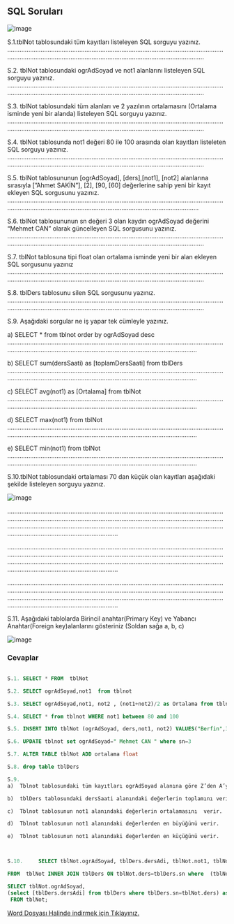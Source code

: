 ## SQL Soruları ##

![image](https://user-images.githubusercontent.com/28144917/165273746-dff53195-7400-4e1d-8307-c299e15cd0ab.png)

S.1.tblNot tablosundaki tüm kayıtları listeleyen SQL sorguyu yazınız.
……………………………………………………………………………………………………………………………………………………………………………………………………………….

S.2. tblNot tablosundaki ogrAdSoyad ve not1  alanlarını  listeleyen SQL sorguyu yazınız.
……………………………………………………………………………………………………………………………………………………………………………………………………………….

S.3. tblNot tablosundaki tüm alanları ve 2 yazılının ortalamasını (Ortalama isminde yeni bir alanda) listeleyen SQL sorguyu yazınız.
……………………………………………………………………………………………………………………………………………………………………………………………………………….

S.4. tblNot tablosunda not1 değeri 80 ile 100 arasında olan kayıtları listeleten SQL sorguyu yazınız.
……………………………………………………………………………………………………………………………………………………………………………………………………………….

S.5. tblNot tablosununun [ogrAdSoyad], [ders],[not1], [not2]   alanlarına sırasıyla  [”Ahmet SAKİN”], [2], [90, [60] değerlerine sahip  yeni bir kayıt ekleyen SQL sorgusunu yazınız.
…………………………………………………………………………………………………………………………………………………………………………………………………………….

S.6. tblNot tablosununun sn değeri 3 olan kaydın ogrAdSoyad değerini “Mehmet CAN” olarak güncelleyen SQL sorgusunu yazınız.
……………………………………………………………………………………………………………………………………………………………………………………………………………….

S.7. tblNot tablosuna tipi float olan ortalama isminde yeni bir alan ekleyen SQL sorgusunu yazınız
……………………………………………………………………………………………………………………………………………………………………………………………………………….

S.8. tblDers tablosunu silen SQL sorgusunu yazınız.
……………………………………………………………………………………………………………………………………………………………………………………………………………….

S.9. Aşağıdaki sorgular ne iş yapar tek cümleyle yazınız.

a)	SELECT * from tblnot order by ogrAdSoyad desc
……………………………………………………………………………………………………………………………………………..…………………………………………………………….

b)	SELECT sum(dersSaati) as [toplamDersSaati] from tblDers
   ……………………………………………………………………………………………………………………………………………………………..…………………………………………….
   
c)	SELECT avg(not1) as [Ortalama] from tblNot
   ………………………………………………………………………………………………………………………………………………………………………..………………………………….
   
d)	SELECT max(not1)  from tblNot
……………………………………………………………………………………………………………………………………………………………………………..…………………………….

e)	SELECT min(not1)  from tblNot
   …………………………………………………………………………………………………………………………..……………………………………………………………………………….
  
  S.10.tblNot tablosundaki ortalaması 70 dan küçük olan kayıtları aşağıdaki şekilde listeleyen sorguyu yazınız.
  
  ![image](https://user-images.githubusercontent.com/28144917/165274246-dea199ef-edd2-4426-a0a9-b2266263e248.png)
  
  ………………………………………………………………………………………………………………………………………………………………………………………………………………………………………………………………………………………………………………………………………………………………………………………………
  
  ………………………………………………………………………………………………………………………………………………………………………………………………………………………………………………………………………………………………………………………………………………………………………………………………
  
  ………………………………………………………………………………………………………………………………………………………………………………………………………………………………………………………………………………………………………………………………………………………………………………………………

  S.11. Aşağıdaki tablolarda Birincil anahtar(Primary Key) ve Yabancı Anahtar(Foreign key)alanlarını  gösteriniz (Soldan sağa a, b, c)

![image](https://user-images.githubusercontent.com/28144917/165276509-d54caabd-5244-48bf-b3b0-d99d05d2b473.png)


  ### Cevaplar ###
  
```sql
  
S.1. SELECT * FROM  tblNot

S.2. SELECT ogrAdSoyad,not1  from tblnot

S.3. SELECT ogrAdSoyad,not1, not2 , (not1+not2)/2 as Ortalama from tblnot

S.4. SELECT * from tblnot WHERE not1 between 80 and 100

S.5. INSERT INTO tblNot (ogrAdSoyad, ders,not1, not2) VALUES("Berfin",3,78,99)

S.6. UPDATE tblnot set ogrAdSoyad=" Mehmet CAN " where sn=3

S.7. ALTER TABLE tblNot ADD ortalama float

S.8. drop table tblDers

S.9. 
a)	Tblnot tablosundaki tüm kayıtları ogrAdSoyad alanına göre Z’den A’ya listeler

b)	tblDers tablosundaki dersSaati alanındaki değerlerin toplamını verir.

c)	Tblnot tablosunun not1 alanındaki değerlerin ortalamasını  verir.

d)	Tblnot tablosunun not1 alanındaki değerlerden en büyüğünü verir.

e)	Tblnot tablosunun not1 alanındaki değerlerden en küçüğünü verir.



S.10.     SELECT tblNot.ogrAdSoyad, tblDers.dersAdi, tblNot.not1, tblNot.not2

FROM  tblNot INNER JOIN tblDers ON tblNot.ders=tblDers.sn where  (tblNot.not1+tblNot.not2)/2<70

SELECT tblNot.ogrAdSoyad,
(select [tblDers.dersAdi] from tblDers where tblDers.sn=tblNot.ders) as DersAdi
 FROM tblNot;

```


[Word Dosyası Halinde indirmek için Tıklayınız.](https://github.com/sahinmansuroglu/NtpDersiDonem2/files/8562020/SQLsORU.docx)

